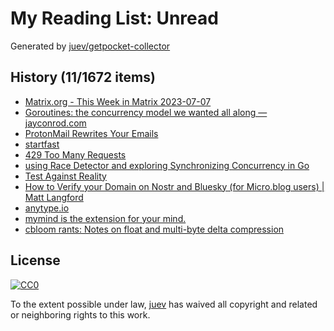 # My Reading List: Unread

Generated by [juev/getpocket-collector](https://github.com/juev/getpocket-collector)

## History (11/1672 items)

- [Matrix.org - This Week in Matrix 2023-07-07](https://matrix.org/blog/2023/07/07/this-week-in-matrix-2023-07-07/)
- [Goroutines: the concurrency model we wanted all along — jayconrod.com](https://jayconrod.com/posts/128/goroutines-the-concurrency-model-we-wanted-all-along)
- [ProtonMail Rewrites Your Emails](http://jfloren.net/b/2023/7/7/0)
- [startfast](https://eblog.fly.dev/startfast.html)
- [429 Too Many Requests](https://bitfieldconsulting.com/golang/bugs-fuzzing)
- [using Race Detector and exploring Synchronizing Concurrency in Go](https://baselrabia.hashnode.dev/race-detector-go-run-race-and-synchronizing-concurrency-in-go)
- [Test Against Reality](https://borretti.me/article/test-against-reality)
- [How to Verify your Domain on Nostr and Bluesky (for Micro.blog users) | Matt Langford](https://mattlangford.com/2023/07/06/how-to-verify.html)
- [anytype.io](https://anytype.io)
- [mymind is the extension for your mind.](https://mymind.com)
- [cbloom rants: Notes on float and multi-byte delta compression](https://cbloomrants.blogspot.com/2023/07/notes-on-float-and-multi-byte-delta.html)

## License

[![CC0](https://mirrors.creativecommons.org/presskit/buttons/88x31/svg/cc-zero.svg)](https://creativecommons.org/publicdomain/zero/1.0/)

To the extent possible under law, [juev](https://github.com/juev) has waived all copyright and related or neighboring rights to this work.
